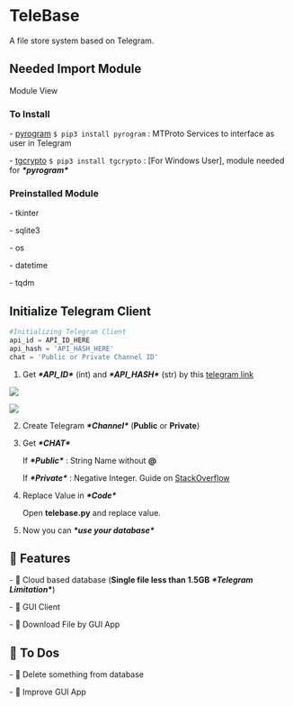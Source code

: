 # TeleBase

A file store system based on Telegram.

## Needed Import Module

Module View

### To Install

\- [pyrogram](https://docs.pyrogram.org/) `$ pip3 install pyrogram` : MTProto Services to interface as user in Telegram

\- [tgcrypto](https://github.com/pyrogram/tgcrypto) `$ pip3 install tgcrypto` : [For Windows User], module needed for ***\*pyrogram\****

### Preinstalled Module

\- tkinter

\- sqlite3

\- os

\- datetime

\- tqdm

## Initialize Telegram Client

~~~python
#Initializing Telegram Client
api_id = API_ID_HERE
api_hash = 'API_HASH_HERE'
chat = 'Public or Private Channel ID'
~~~

1. Get ***\*API_ID\**** (int) and ***\*API_HASH\**** (str) by this [telegram link](https://my.telegram.org/auth)



![](https://i.imgur.com/JAuzXxM.png)



![](https://i.imgur.com/97ASDjD.png)

2. Create Telegram ***\*Channel\**** (**Public** or **Private**)

3. Get ***\*CHAT\****

   If ***\*Public\**** : String Name without **@**

   If ***\*Private\**** : Negative Integer. Guide on [StackOverflow](https://stackoverflow.com/questions/33858927/how-to-obtain-the-chat-id-of-a-private-telegram-channel)

4. Replace Value in ***\*Code\****

     Open **telebase.py** and replace value.

5. Now you can ***\*use your database\****

## :green_book: Features

\- :pushpin: Cloud based database (**Single file less than 1.5GB** ***\*****Telegram Limitation*****\***)

\- :pushpin: GUI Client

\- :pushpin: Download File by GUI App



## :closed_book: To Dos

\- :pushpin: Delete something from database

\- :pushpin: Improve GUI App